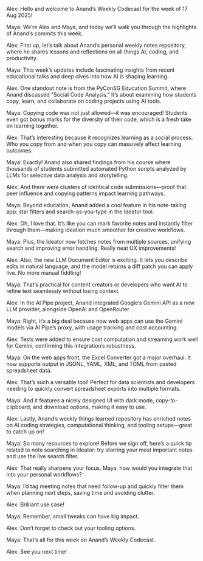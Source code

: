 Alex: Hello and welcome to Anand’s Weekly Codecast for the week of 17 Aug 2025!

Maya: We’re Alex and Maya, and today we’ll walk you through the highlights of Anand’s commits this week.

Alex: First up, let’s talk about Anand’s personal weekly notes repository, where he shares lessons and reflections on all things AI, coding, and productivity.

Maya: This week’s updates include fascinating insights from recent educational talks and deep dives into how AI is shaping learning.

Alex: One standout note is from the PyConSG Education Summit, where Anand discussed "Social Code Analysis." It’s about examining how students copy, learn, and collaborate on coding projects using AI tools.

Maya: Copying code was not just allowed—it was encouraged! Students even got bonus marks for the diversity of their code, which is a fresh take on learning together.

Alex: That’s interesting because it recognizes learning as a social process. Who you copy from and when you copy can massively affect learning outcomes.

Maya: Exactly! Anand also shared findings from his course where thousands of students submitted automated Python scripts analyzed by LLMs for selective data analysis and storytelling.

Alex: And there were clusters of identical code submissions—proof that peer influence and copying patterns impact learning pathways.

Maya: Beyond education, Anand added a cool feature in his note-taking app: star filters and search-as-you-type in the Ideator tool.

Alex: Oh, I love that. It’s like you can mark favorite notes and instantly filter through them—making ideation much smoother for creative workflows.

Maya: Plus, the Ideator now fetches notes from multiple sources, unifying search and improving error handling. Really neat UX improvements!

Alex: Also, the new LLM Document Editor is exciting. It lets you describe edits in natural language, and the model returns a diff patch you can apply live. No more manual fiddling!

Maya: That’s practical for content creators or developers who want AI to refine text seamlessly without losing context.

Alex: In the AI Pipe project, Anand integrated Google’s Gemini API as a new LLM provider, alongside OpenAI and OpenRouter.

Maya: Right, it’s a big deal because now web apps can use the Gemini models via AI Pipe’s proxy, with usage tracking and cost accounting.

Alex: Tests were added to ensure cost computation and streaming work well for Gemini, confirming this integration’s robustness.

Maya: On the web apps front, the Excel Converter got a major overhaul. It now supports output in JSONL, YAML, XML, and TOML from pasted spreadsheet data.

Alex: That’s such a versatile tool! Perfect for data scientists and developers needing to quickly convert spreadsheet exports into multiple formats.

Maya: And it features a nicely designed UI with dark mode, copy-to-clipboard, and download options, making it easy to use.

Alex: Lastly, Anand’s weekly things learned repository has enriched notes on AI coding strategies, computational thinking, and tooling setups—great to catch up on!

Maya: So many resources to explore! Before we sign off, here’s a quick tip related to note searching in Ideator: try starring your most important notes and use the live search filter.

Alex: That really sharpens your focus. Maya, how would you integrate that into your personal workflows?

Maya: I’d tag meeting notes that need follow-up and quickly filter them when planning next steps, saving time and avoiding clutter.

Alex: Brilliant use case!

Maya: Remember, small tweaks can have big impact.

Alex: Don’t forget to check out your tooling options.

Maya: That’s all for this week on Anand’s Weekly Codecast.

Alex: See you next time!

